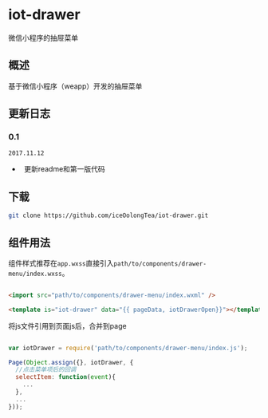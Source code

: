 # iot-drawer
微信小程序的抽屉菜单

## 概述
基于微信小程序（weapp）开发的抽屉菜单

## 更新日志



### 0.1

`2017.11.12`

-   更新readme和第一版代码

## 下载
``` bash
git clone https://github.com/iceOolongTea/iot-drawer.git
```

## 组件用法

组件样式推荐在`app.wxss`直接引入`path/to/components/drawer-menu/index.wxss`。

~~~html

<import src="path/to/components/drawer-menu/index.wxml" />

<template is="iot-drawer" data="{{ pageData, iotDrawerOpen}}"></template>
~~~

将js文件引用到页面js后，合并到page

~~~js

var iotDrawer = require('path/to/components/drawer-menu/index.js');

Page(Object.assign({}, iotDrawer, {
  //点击菜单项后的回调
  selectItem: function(event){
    ...
  },
  ...
}));

~~~
